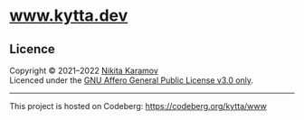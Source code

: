 # www.kytta.dev

## Licence

Copyright © 2021–2022 [Nikita Karamov](https://www.kytta.dev/)  
Licenced under the [GNU Affero General Public License v3.0 only](https://spdx.org/licenses/AGPL-3.0-or-later.html).

---

This project is hosted on Codeberg: <https://codeberg.org/kytta/www>
